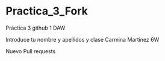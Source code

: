 # Practica_3_Fork
Práctica 3 github 1 DAW


Introduce tu nombre y apellidos y clase
Carmina Martinez 6W


Nuevo Pull requests
